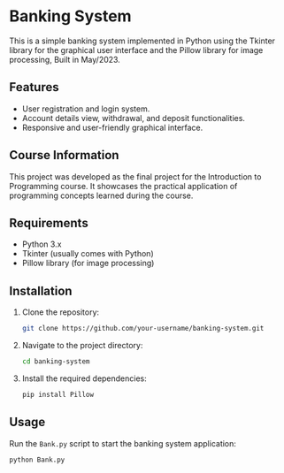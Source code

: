 # Banking System

This is a simple banking system implemented in Python using the Tkinter library for the graphical user interface and the Pillow library for image processing, Built in May/2023.

## Features

- User registration and login system.
- Account details view, withdrawal, and deposit functionalities.
- Responsive and user-friendly graphical interface.

## Course Information

This project was developed as the final project for the Introduction to Programming course. It showcases the practical application of programming concepts learned during the course.

## Requirements

- Python 3.x
- Tkinter (usually comes with Python)
- Pillow library (for image processing)

## Installation

1. Clone the repository:

    ```bash
    git clone https://github.com/your-username/banking-system.git
    ```

2. Navigate to the project directory:

    ```bash
    cd banking-system
    ```

3. Install the required dependencies:

    ```bash
    pip install Pillow
    ```

## Usage

Run the `Bank.py` script to start the banking system application:

```bash
python Bank.py
